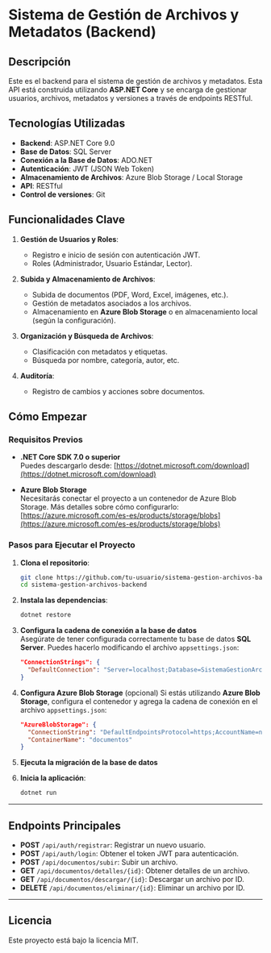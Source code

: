 # Sistema de Gestión de Archivos y Metadatos (Backend)

## Descripción
Este es el backend para el sistema de gestión de archivos y metadatos. Esta API está construida utilizando **ASP.NET Core** y se encarga de gestionar usuarios, archivos, metadatos y versiones a través de endpoints RESTful.

## Tecnologías Utilizadas
- **Backend**: ASP.NET Core 9.0
- **Base de Datos**: SQL Server
- **Conexión a la Base de Datos**: ADO.NET
- **Autenticación**: JWT (JSON Web Token)
- **Almacenamiento de Archivos**: Azure Blob Storage / Local Storage
- **API**: RESTful
- **Control de versiones**: Git

## Funcionalidades Clave
1. **Gestión de Usuarios y Roles**:
   - Registro e inicio de sesión con autenticación JWT.
   - Roles (Administrador, Usuario Estándar, Lector).

2. **Subida y Almacenamiento de Archivos**:
   - Subida de documentos (PDF, Word, Excel, imágenes, etc.).
   - Gestión de metadatos asociados a los archivos.
   - Almacenamiento en **Azure Blob Storage** o en almacenamiento local (según la configuración).

3. **Organización y Búsqueda de Archivos**:
   - Clasificación con metadatos y etiquetas.
   - Búsqueda por nombre, categoría, autor, etc.

4. **Auditoría**:
   - Registro de cambios y acciones sobre documentos.

## Cómo Empezar

### Requisitos Previos
- **.NET Core SDK 7.0 o superior**  
  Puedes descargarlo desde: [https://dotnet.microsoft.com/download](https://dotnet.microsoft.com/download)

- **Azure Blob Storage**				
  Necesitarás conectar el proyecto a un contenedor de Azure Blob Storage. Más detalles sobre cómo configurarlo: [https://azure.microsoft.com/es-es/products/storage/blobs](https://azure.microsoft.com/es-es/products/storage/blobs)

### Pasos para Ejecutar el Proyecto

1. **Clona el repositorio**:
   ```bash
   git clone https://github.com/tu-usuario/sistema-gestion-archivos-backend.git
   cd sistema-gestion-archivos-backend
   ```

2. **Instala las dependencias**:
   ```bash
   dotnet restore
   ```

3. **Configura la cadena de conexión a la base de datos**  
   Asegúrate de tener configurada correctamente tu base de datos **SQL Server**. Puedes hacerlo modificando el archivo `appsettings.json`:
   ```json
   "ConnectionStrings": {
     "DefaultConnection": "Server=localhost;Database=SistemaGestionArchivos;User Id=usuario;Password=contraseña;"
   }
   ```

4. **Configura Azure Blob Storage** (opcional)
   Si estás utilizando **Azure Blob Storage**, configura el contenedor y agrega la cadena de conexión en el archivo `appsettings.json`:
   ```json
   "AzureBlobStorage": {
     "ConnectionString": "DefaultEndpointsProtocol=https;AccountName=nombrecuenta;AccountKey=clave;EndpointSuffix=core.windows.net",
     "ContainerName": "documentos"
   }
   ```

5. **Ejecuta la migración de la base de datos**

6. **Inicia la aplicación**:
   ```bash
   dotnet run
   ```

---

## Endpoints Principales

- **POST** `/api/auth/registrar`: Registrar un nuevo usuario.
- **POST** `/api/auth/login`: Obtener el token JWT para autenticación.
- **POST** `/api/documentos/subir`: Subir un archivo.
- **GET** `/api/documentos/detalles/{id}`: Obtener detalles de un archivo.
- **GET** `/api/documentos/descargar/{id}`: Descargar un archivo por ID.
- **DELETE** `/api/documentos/eliminar/{id}`: Eliminar un archivo por ID.

---

## Licencia

Este proyecto está bajo la licencia MIT.
